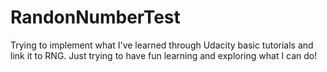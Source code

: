 # RandonNumberTest
Trying to implement what I've learned through Udacity basic tutorials and link it to RNG.
Just trying to have fun learning and exploring what I can do!
